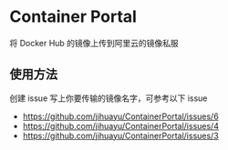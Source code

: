 # Container Portal

将 Docker Hub 的镜像上传到阿里云的镜像私服

## 使用方法

创建 issue 写上你要传输的镜像名字，可参考以下 issue

- https://github.com/jihuayu/ContainerPortal/issues/6
- https://github.com/jihuayu/ContainerPortal/issues/4
- https://github.com/jihuayu/ContainerPortal/issues/3